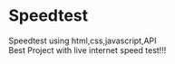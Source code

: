 # Speedtest
Speedtest using html,css,javascript,API
<br>
Best Project with live internet speed test!!!
